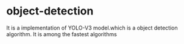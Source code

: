 # object-detection
It is a implementation of YOLO-V3 model.which is a object detection algorithm. It is among the fastest algorithms
